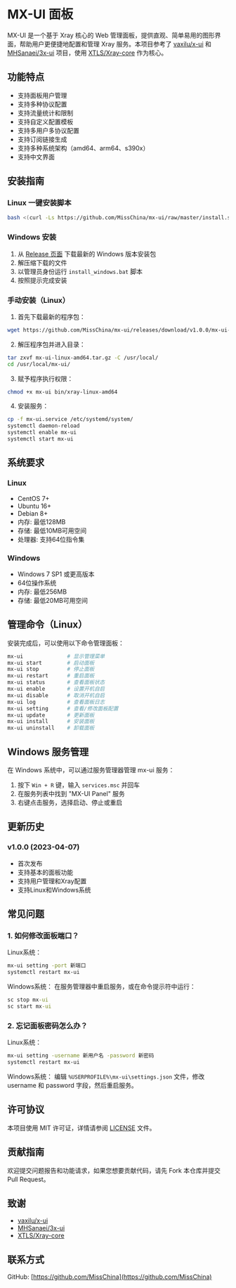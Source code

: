 # MX-UI 面板

MX-UI 是一个基于 Xray 核心的 Web 管理面板，提供直观、简单易用的图形界面，帮助用户更便捷地配置和管理 Xray 服务。本项目参考了 [vaxilu/x-ui](https://github.com/vaxilu/x-ui) 和 [MHSanaei/3x-ui](https://github.com/MHSanaei/3x-ui) 项目，使用 [XTLS/Xray-core](https://github.com/XTLS/Xray-core) 作为核心。

## 功能特点

- 支持面板用户管理
- 支持多种协议配置
- 支持流量统计和限制
- 支持自定义配置模板
- 支持多用户多协议配置
- 支持订阅链接生成
- 支持多种系统架构（amd64、arm64、s390x）
- 支持中文界面

## 安装指南

### Linux 一键安装脚本

```bash
bash <(curl -Ls https://github.com/MissChina/mx-ui/raw/master/install.sh)
```

### Windows 安装

1. 从 [Release 页面](https://github.com/MissChina/mx-ui/releases) 下载最新的 Windows 版本安装包
2. 解压缩下载的文件
3. 以管理员身份运行 `install_windows.bat` 脚本
4. 按照提示完成安装

### 手动安装（Linux）

1. 首先下载最新的程序包：

```bash
wget https://github.com/MissChina/mx-ui/releases/download/v1.0.0/mx-ui-linux-amd64.tar.gz
```

2. 解压程序包并进入目录：

```bash
tar zxvf mx-ui-linux-amd64.tar.gz -C /usr/local/
cd /usr/local/mx-ui/
```

3. 赋予程序执行权限：

```bash
chmod +x mx-ui bin/xray-linux-amd64
```

4. 安装服务：

```bash
cp -f mx-ui.service /etc/systemd/system/
systemctl daemon-reload
systemctl enable mx-ui
systemctl start mx-ui
```

## 系统要求

### Linux
- CentOS 7+
- Ubuntu 16+
- Debian 8+
- 内存: 最低128MB
- 存储: 最低10MB可用空间
- 处理器: 支持64位指令集

### Windows
- Windows 7 SP1 或更高版本
- 64位操作系统
- 内存: 最低256MB
- 存储: 最低20MB可用空间

## 管理命令（Linux）

安装完成后，可以使用以下命令管理面板：

```bash
mx-ui              # 显示管理菜单
mx-ui start        # 启动面板
mx-ui stop         # 停止面板
mx-ui restart      # 重启面板
mx-ui status       # 查看面板状态
mx-ui enable       # 设置开机自启
mx-ui disable      # 取消开机自启
mx-ui log          # 查看面板日志
mx-ui setting      # 查看/修改面板配置
mx-ui update       # 更新面板
mx-ui install      # 安装面板
mx-ui uninstall    # 卸载面板
```

## Windows 服务管理

在 Windows 系统中，可以通过服务管理器管理 mx-ui 服务：

1. 按下 `Win + R` 键，输入 `services.msc` 并回车
2. 在服务列表中找到 "MX-UI Panel" 服务
3. 右键点击服务，选择启动、停止或重启

## 更新历史

### v1.0.0 (2023-04-07)
- 首次发布
- 支持基本的面板功能
- 支持用户管理和Xray配置
- 支持Linux和Windows系统

## 常见问题

### 1. 如何修改面板端口？

Linux系统：
```bash
mx-ui setting -port 新端口
systemctl restart mx-ui
```

Windows系统：
在服务管理器中重启服务，或在命令提示符中运行：
```cmd
sc stop mx-ui
sc start mx-ui
```

### 2. 忘记面板密码怎么办？

Linux系统：
```bash
mx-ui setting -username 新用户名 -password 新密码
systemctl restart mx-ui
```

Windows系统：
编辑 `%USERPROFILE%\mx-ui\settings.json` 文件，修改 username 和 password 字段，然后重启服务。

## 许可协议

本项目使用 MIT 许可证，详情请参阅 [LICENSE](LICENSE) 文件。

## 贡献指南

欢迎提交问题报告和功能请求，如果您想要贡献代码，请先 Fork 本仓库并提交 Pull Request。

## 致谢

- [vaxilu/x-ui](https://github.com/vaxilu/x-ui)
- [MHSanaei/3x-ui](https://github.com/MHSanaei/3x-ui)
- [XTLS/Xray-core](https://github.com/XTLS/Xray-core)

## 联系方式

GitHub: [https://github.com/MissChina](https://github.com/MissChina) 